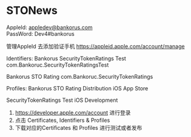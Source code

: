 # STONews

AppleId: appledev@bankorus.com   
PassWord: Dev4#bankorus 

管理AppleId 去添加验证手机  https://appleid.apple.com/account/manage 

Identifiers:
Bankorus SecurityTokenRatings Test	      com.Bankoruc.SecurityTokenRatingsTest

Bankorus STO Rating	                      com.Bankoruc.SecurityTokenRatings	


Profiles: 
Bankorus STO Rating Distribution	      iOS	App Store	

SecurityTokenRatings Test	              iOS	Development	

1.  https://developer.apple.com/account 进行登录  
2.  点击 Certificates, Identifiers & Profiles
3.  下载对应的Certificates 和 Profiles 进行测试或者发布
